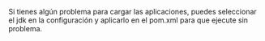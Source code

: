 Si tienes algún problema para cargar las aplicaciones, puedes seleccionar el jdk en la configuración y aplicarlo en el pom.xml para que ejecute sin problema.
